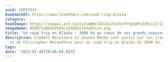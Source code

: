 ```yaml
---
uuid: 20057443
bookmarkOf: https://www.lesothers.com/road-trip-alaska
category:
headImage: https://images.are.na/eyJidWNrZXQiOiJhcmVuYV9pbWFnZXMiLCJrZXkiOiIyMDA1NzQ0My9vcmlnaW5hbF8wNWQ2ZjJhOGI1ODdiZDRjMzQzMDg1MTM5NGE5N2NhNC5wbmciLCJlZGl0cyI6eyJyZXNpemUiOnsid2lkdGgiOjEyMDAsImhlaWdodCI6MTIwMCwiZml0IjoiaW5zaWRlIiwid2l0aG91dEVubGFyZ2VtZW50Ijp0cnVlfSwid2VicCI6eyJxdWFsaXR5Ijo5MH0sImpwZWciOnsicXVhbGl0eSI6OTB9LCJyb3RhdGUiOm51bGx9fQ==?bc=0
imageName: 05d6f2a8b587bd4c3430851394a97ca4.png
title: 'Un road trip en Alaska : 3000 km au coeur de ses grands espaces'
description: Clément Moussière et Jeanne Mathé sont partis sur les traces des pionniers
  et de Christopher McCandless pour un road trip en Alaska de 3000 km.
tags:
date: '2023-01-26T19:46:04.927Z'
---
```

